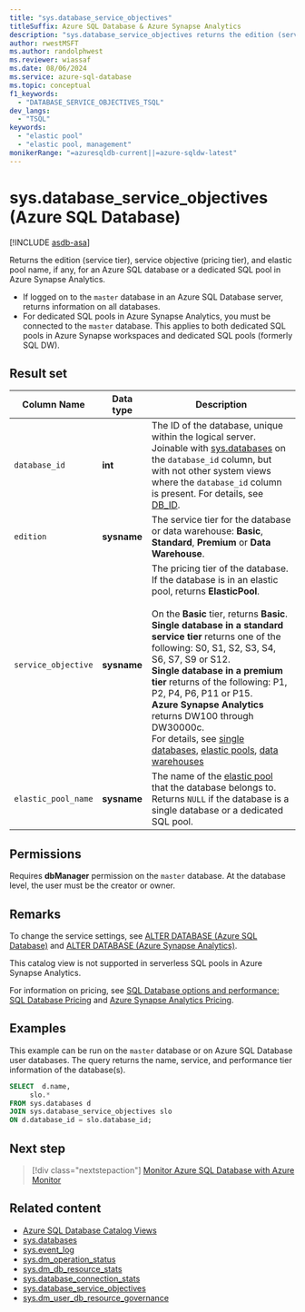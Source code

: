 ```yaml
---
title: "sys.database_service_objectives"
titleSuffix: Azure SQL Database & Azure Synapse Analytics
description: "sys.database_service_objectives returns the edition (service tier), service objective (pricing tier), and elastic pool name, if any, for an Azure SQL database or a dedicated SQL pool in Azure Synapse Analytics."
author: rwestMSFT
ms.author: randolphwest
ms.reviewer: wiassaf
ms.date: 08/06/2024
ms.service: azure-sql-database
ms.topic: conceptual
f1_keywords:
  - "DATABASE_SERVICE_OBJECTIVES_TSQL"
dev_langs:
  - "TSQL"
keywords:
  - "elastic pool"
  - "elastic pool, management"
monikerRange: "=azuresqldb-current||=azure-sqldw-latest"
---
```

# sys.database_service_objectives (Azure SQL Database)
[!INCLUDE [asdb-asa](../../includes/applies-to-version/asdb-asa.md)]

Returns the edition (service tier), service objective (pricing tier), and elastic pool name, if any, for an Azure SQL database or a dedicated SQL pool in Azure Synapse Analytics.

- If logged on to the `master` database in an Azure SQL Database server, returns information on all databases.
- For dedicated SQL pools in Azure Synapse Analytics, you must be connected to the `master` database. This applies to both dedicated SQL pools in Azure Synapse workspaces and dedicated SQL pools (formerly SQL DW).

## Result set
  
|Column Name|Data type|Description|  
|-----------------|---------------|-----------------|  
| `database_id` |**int**|The ID of the database, unique within the logical server. Joinable with [sys.databases](../../relational-databases/system-catalog-views/sys-databases-transact-sql.md) on the `database_id` column, but with not other system views where the `database_id` column is present. For details, see [DB_ID](../../t-sql/functions/db-id-transact-sql.md#remarks).|  
| `edition` |**sysname**|The service tier for the database or data warehouse: **Basic**, **Standard**, **Premium** or **Data Warehouse**.|  
| `service_objective` |**sysname**|The pricing tier of the database. If the database is in an elastic pool, returns **ElasticPool**.<br /><br /> On the **Basic** tier, returns **Basic**.<br /> **Single database in a standard service tier** returns one of the following: S0, S1, S2, S3, S4, S6, S7, S9 or S12.<br /> **Single database in a premium tier** returns of the following: P1, P2, P4, P6, P11 or P15.<br /> **Azure Synapse Analytics** returns DW100 through DW30000c.<br /> For details, see [single databases](/azure/sql-database/sql-database-dtu-resource-limits-single-databases/), [elastic pools](/azure/sql-database/sql-database-dtu-resource-limits-elastic-pools/), [data warehouses](/azure/sql-data-warehouse/what-is-a-data-warehouse-unit-dwu-cdwu/)|  
| `elastic_pool_name` |**sysname**|The name of the [elastic pool](/azure/azure-sql/database/elastic-pool-overview) that the database belongs to. Returns `NULL` if the database is a single database or a dedicated SQL pool.|  

## Permissions

 Requires **dbManager** permission on the `master` database.  At the database level, the user must be the creator or owner.  

## Remarks
 
To change the service settings, see [ALTER DATABASE (Azure SQL Database)](../../t-sql/statements/alter-database-transact-sql.md) and [ALTER DATABASE (Azure Synapse Analytics)](../../t-sql/statements/alter-database-transact-sql.md?view=azure-sqldw-latest&preserve-view=true).  

This catalog view is not supported in serverless SQL pools in Azure Synapse Analytics.

For information on pricing, see [SQL Database options and performance: SQL Database Pricing](https://azure.microsoft.com/pricing/details/sql-database/) and [Azure Synapse Analytics Pricing](https://azure.microsoft.com/pricing/details/sql-data-warehouse/).  
  
## Examples

 This example can be run on the `master` database or on Azure SQL Database user databases. The query returns the name, service, and performance tier information of the database(s).  
  
```sql  
SELECT  d.name,   
     slo.*    
FROM sys.databases d   
JOIN sys.database_service_objectives slo    
ON d.database_id = slo.database_id;  
```  

## Next step

> [!div class="nextstepaction"]
> [Monitor Azure SQL Database with Azure Monitor](/azure/azure-sql/database/monitoring-sql-database-azure-monitor)

## Related content

- [Azure SQL Database Catalog Views](azure-sql-database-catalog-views.md)
- [sys.databases](sys-databases-transact-sql.md)
- [sys.event_log](sys-event-log-azure-sql-database.md)
- [sys.dm_operation_status](../system-dynamic-management-views/sys-dm-operation-status-azure-sql-database.md)
- [sys.dm_db_resource_stats](../system-dynamic-management-views/sys-dm-db-resource-stats-azure-sql-database.md)
- [sys.database_connection_stats](sys-database-connection-stats-azure-sql-database.md)
- [sys.database_service_objectives](sys-database-service-objectives-azure-sql-database.md)
- [sys.dm_user_db_resource_governance](../system-dynamic-management-views/sys-dm-user-db-resource-governor-azure-sql-database.md)
